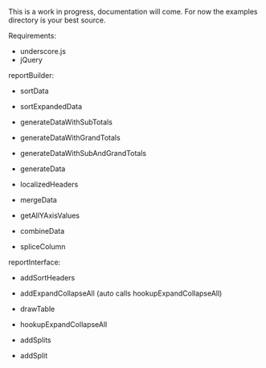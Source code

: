 This is a work in progress, documentation will come. For now the examples directory is your best source.

Requirements:
 - underscore.js
 - jQuery 

reportBuilder:
 - sortData
 - sortExpandedData

 - generateDataWithSubTotals
 - generateDataWithGrandTotals
 - generateDataWithSubAndGrandTotals
 - generateData

 - localizedHeaders

 - mergeData
 - getAllYAxisValues

 - combineData

 - spliceColumn

reportInterface:
 - addSortHeaders
 - addExpandCollapseAll (auto calls hookupExpandCollapseAll)

 - drawTable

 - hookupExpandCollapseAll

 - addSplits
 - addSplit

